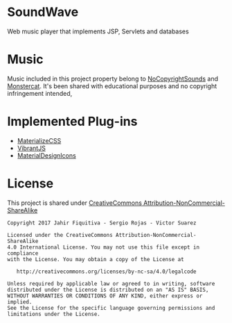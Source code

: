 # SoundWave
Web music player that implements JSP, Servlets and databases

# Music

Music included in this project property belong to [NoCopyrightSounds](https://www.youtube.com/user/NoCopyrightSounds) and [Monstercat](https://soundcloud.com/mostercat).
It's been shared with educational purposes and no copyright infringement intended,

# Implemented Plug-ins
- [MaterializeCSS](http://materializecss.com/)
- [VibrantJS](https://jariz.github.io/vibrant.js/)
- [MaterialDesignIcons](https://materialdesignicons.com/)

# License

This project is shared under [CreativeCommons Attribution-NonCommercial-ShareAlike](https://creativecommons.org/licenses/by-nc-sa/4.0)


	Copyright 2017 Jahir Fiquitiva - Sergio Rojas - Victor Suarez

	Licensed under the CreativeCommons Attribution-NonCommercial-ShareAlike 
	4.0 International License. You may not use this file except in compliance 
	with the License. You may obtain a copy of the License at

	   http://creativecommons.org/licenses/by-nc-sa/4.0/legalcode

	Unless required by applicable law or agreed to in writing, software
	distributed under the License is distributed on an "AS IS" BASIS,
	WITHOUT WARRANTIES OR CONDITIONS OF ANY KIND, either express or implied.
	See the License for the specific language governing permissions and
	limitations under the License.

